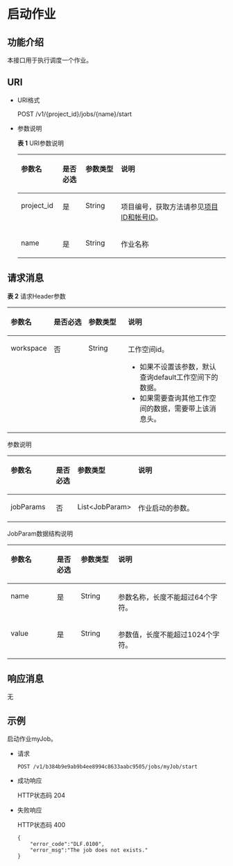 # 启动作业<a name="dgc_02_0092"></a>

## 功能介绍<a name="zh-cn_topic_0181281337_section1738101810182"></a>

本接口用于执行调度一个作业。

## URI<a name="zh-cn_topic_0181281337_section7934966101819"></a>

-   URI格式

    POST  /v1/\{project\_id\}/jobs/\{name\}/start


-   参数说明

    **表 1**  URI参数说明

    <a name="zh-cn_topic_0181281337_zh-cn_topic_0093082049_table46023801181358"></a>
    <table><thead align="left"><tr id="zh-cn_topic_0181281337_zh-cn_topic_0093082049_row26974916181358"><th class="cellrowborder" valign="top" width="19.919999999999998%" id="mcps1.2.5.1.1"><p id="zh-cn_topic_0181281337_zh-cn_topic_0093082049_p37484572181358"><a name="zh-cn_topic_0181281337_zh-cn_topic_0093082049_p37484572181358"></a><a name="zh-cn_topic_0181281337_zh-cn_topic_0093082049_p37484572181358"></a>参数名</p>
    </th>
    <th class="cellrowborder" valign="top" width="11.04%" id="mcps1.2.5.1.2"><p id="zh-cn_topic_0181281337_zh-cn_topic_0093082049_p16351468181358"><a name="zh-cn_topic_0181281337_zh-cn_topic_0093082049_p16351468181358"></a><a name="zh-cn_topic_0181281337_zh-cn_topic_0093082049_p16351468181358"></a>是否必选</p>
    </th>
    <th class="cellrowborder" valign="top" width="17.01%" id="mcps1.2.5.1.3"><p id="zh-cn_topic_0181281337_zh-cn_topic_0093082049_p49400541181358"><a name="zh-cn_topic_0181281337_zh-cn_topic_0093082049_p49400541181358"></a><a name="zh-cn_topic_0181281337_zh-cn_topic_0093082049_p49400541181358"></a>参数类型</p>
    </th>
    <th class="cellrowborder" valign="top" width="52.03%" id="mcps1.2.5.1.4"><p id="zh-cn_topic_0181281337_zh-cn_topic_0093082049_p42020886181358"><a name="zh-cn_topic_0181281337_zh-cn_topic_0093082049_p42020886181358"></a><a name="zh-cn_topic_0181281337_zh-cn_topic_0093082049_p42020886181358"></a>说明</p>
    </th>
    </tr>
    </thead>
    <tbody><tr id="zh-cn_topic_0181281337_zh-cn_topic_0093082049_row48248640181358"><td class="cellrowborder" valign="top" width="19.919999999999998%" headers="mcps1.2.5.1.1 "><p id="zh-cn_topic_0181281337_zh-cn_topic_0093082049_p15825795181358"><a name="zh-cn_topic_0181281337_zh-cn_topic_0093082049_p15825795181358"></a><a name="zh-cn_topic_0181281337_zh-cn_topic_0093082049_p15825795181358"></a>project_id</p>
    </td>
    <td class="cellrowborder" valign="top" width="11.04%" headers="mcps1.2.5.1.2 "><p id="zh-cn_topic_0181281337_zh-cn_topic_0093082049_p6820998181358"><a name="zh-cn_topic_0181281337_zh-cn_topic_0093082049_p6820998181358"></a><a name="zh-cn_topic_0181281337_zh-cn_topic_0093082049_p6820998181358"></a>是</p>
    </td>
    <td class="cellrowborder" valign="top" width="17.01%" headers="mcps1.2.5.1.3 "><p id="zh-cn_topic_0181281337_zh-cn_topic_0093082049_p15629937181358"><a name="zh-cn_topic_0181281337_zh-cn_topic_0093082049_p15629937181358"></a><a name="zh-cn_topic_0181281337_zh-cn_topic_0093082049_p15629937181358"></a>String</p>
    </td>
    <td class="cellrowborder" valign="top" width="52.03%" headers="mcps1.2.5.1.4 "><p id="zh-cn_topic_0181281337_p8672138175612"><a name="zh-cn_topic_0181281337_p8672138175612"></a><a name="zh-cn_topic_0181281337_p8672138175612"></a>项目编号，获取方法请参见<a href="项目ID和帐号ID.md">项目ID和帐号ID</a>。</p>
    </td>
    </tr>
    <tr id="zh-cn_topic_0181281337_row1571719661414"><td class="cellrowborder" valign="top" width="19.919999999999998%" headers="mcps1.2.5.1.1 "><p id="zh-cn_topic_0181281337_p471876151414"><a name="zh-cn_topic_0181281337_p471876151414"></a><a name="zh-cn_topic_0181281337_p471876151414"></a>name</p>
    </td>
    <td class="cellrowborder" valign="top" width="11.04%" headers="mcps1.2.5.1.2 "><p id="zh-cn_topic_0181281337_p19718146161420"><a name="zh-cn_topic_0181281337_p19718146161420"></a><a name="zh-cn_topic_0181281337_p19718146161420"></a>是</p>
    </td>
    <td class="cellrowborder" valign="top" width="17.01%" headers="mcps1.2.5.1.3 "><p id="zh-cn_topic_0181281337_p9718196161417"><a name="zh-cn_topic_0181281337_p9718196161417"></a><a name="zh-cn_topic_0181281337_p9718196161417"></a>String</p>
    </td>
    <td class="cellrowborder" valign="top" width="52.03%" headers="mcps1.2.5.1.4 "><p id="zh-cn_topic_0181281337_p2571117161416"><a name="zh-cn_topic_0181281337_p2571117161416"></a><a name="zh-cn_topic_0181281337_p2571117161416"></a>作业名称</p>
    </td>
    </tr>
    </tbody>
    </table>


## 请求消息<a name="zh-cn_topic_0181281337_section10789431145710"></a>

**表 2**  请求Header参数

<a name="zh-cn_topic_0181281337_table25071810112414"></a>
<table><thead align="left"><tr id="zh-cn_topic_0181281337_zh-cn_topic_0181281363_row3746915131710"><th class="cellrowborder" valign="top" width="15.010000000000002%" id="mcps1.2.5.1.1"><p id="zh-cn_topic_0181281337_zh-cn_topic_0181281363_p131491731112013"><a name="zh-cn_topic_0181281337_zh-cn_topic_0181281363_p131491731112013"></a><a name="zh-cn_topic_0181281337_zh-cn_topic_0181281363_p131491731112013"></a>参数名</p>
</th>
<th class="cellrowborder" valign="top" width="16.93%" id="mcps1.2.5.1.2"><p id="zh-cn_topic_0181281337_zh-cn_topic_0181281363_p3149113112204"><a name="zh-cn_topic_0181281337_zh-cn_topic_0181281363_p3149113112204"></a><a name="zh-cn_topic_0181281337_zh-cn_topic_0181281363_p3149113112204"></a>是否必选</p>
</th>
<th class="cellrowborder" valign="top" width="18.73%" id="mcps1.2.5.1.3"><p id="zh-cn_topic_0181281337_zh-cn_topic_0181281363_p13149173119204"><a name="zh-cn_topic_0181281337_zh-cn_topic_0181281363_p13149173119204"></a><a name="zh-cn_topic_0181281337_zh-cn_topic_0181281363_p13149173119204"></a>参数类型</p>
</th>
<th class="cellrowborder" valign="top" width="49.33%" id="mcps1.2.5.1.4"><p id="zh-cn_topic_0181281337_zh-cn_topic_0181281363_p11149331122017"><a name="zh-cn_topic_0181281337_zh-cn_topic_0181281363_p11149331122017"></a><a name="zh-cn_topic_0181281337_zh-cn_topic_0181281363_p11149331122017"></a>说明</p>
</th>
</tr>
</thead>
<tbody><tr id="zh-cn_topic_0181281337_zh-cn_topic_0181281363_row174620159179"><td class="cellrowborder" valign="top" width="15.010000000000002%" headers="mcps1.2.5.1.1 "><p id="zh-cn_topic_0181281337_zh-cn_topic_0181281363_p1150183116205"><a name="zh-cn_topic_0181281337_zh-cn_topic_0181281363_p1150183116205"></a><a name="zh-cn_topic_0181281337_zh-cn_topic_0181281363_p1150183116205"></a>workspace</p>
</td>
<td class="cellrowborder" valign="top" width="16.93%" headers="mcps1.2.5.1.2 "><p id="zh-cn_topic_0181281337_zh-cn_topic_0181281363_p4150531152016"><a name="zh-cn_topic_0181281337_zh-cn_topic_0181281363_p4150531152016"></a><a name="zh-cn_topic_0181281337_zh-cn_topic_0181281363_p4150531152016"></a>否</p>
</td>
<td class="cellrowborder" valign="top" width="18.73%" headers="mcps1.2.5.1.3 "><p id="zh-cn_topic_0181281337_zh-cn_topic_0181281363_p181505317209"><a name="zh-cn_topic_0181281337_zh-cn_topic_0181281363_p181505317209"></a><a name="zh-cn_topic_0181281337_zh-cn_topic_0181281363_p181505317209"></a>String</p>
</td>
<td class="cellrowborder" valign="top" width="49.33%" headers="mcps1.2.5.1.4 "><p id="zh-cn_topic_0181281337_zh-cn_topic_0181281363_p169341251122511"><a name="zh-cn_topic_0181281337_zh-cn_topic_0181281363_p169341251122511"></a><a name="zh-cn_topic_0181281337_zh-cn_topic_0181281363_p169341251122511"></a>工作空间id。</p>
<a name="zh-cn_topic_0181281337_zh-cn_topic_0181281363_ul776685742514"></a><a name="zh-cn_topic_0181281337_zh-cn_topic_0181281363_ul776685742514"></a><ul id="zh-cn_topic_0181281337_zh-cn_topic_0181281363_ul776685742514"><li>如果不设置该参数，默认查询default工作空间下的数据。</li><li>如果需要查询其他工作空间的数据，需要带上该消息头。</li></ul>
</td>
</tr>
</tbody>
</table>

参数说明

<a name="zh-cn_topic_0181281337_table544435255017"></a>
<table><thead align="left"><tr id="zh-cn_topic_0181281337_row444510523506"><th class="cellrowborder" valign="top" width="21.26%" id="mcps1.1.5.1.1"><p id="zh-cn_topic_0181281337_p114461752155014"><a name="zh-cn_topic_0181281337_p114461752155014"></a><a name="zh-cn_topic_0181281337_p114461752155014"></a>参数名</p>
</th>
<th class="cellrowborder" valign="top" width="10.81%" id="mcps1.1.5.1.2"><p id="zh-cn_topic_0181281337_p344615216509"><a name="zh-cn_topic_0181281337_p344615216509"></a><a name="zh-cn_topic_0181281337_p344615216509"></a>是否必选</p>
</th>
<th class="cellrowborder" valign="top" width="16.89%" id="mcps1.1.5.1.3"><p id="zh-cn_topic_0181281337_p14446165285019"><a name="zh-cn_topic_0181281337_p14446165285019"></a><a name="zh-cn_topic_0181281337_p14446165285019"></a>参数类型</p>
</th>
<th class="cellrowborder" valign="top" width="51.04%" id="mcps1.1.5.1.4"><p id="zh-cn_topic_0181281337_p17446105245018"><a name="zh-cn_topic_0181281337_p17446105245018"></a><a name="zh-cn_topic_0181281337_p17446105245018"></a>说明</p>
</th>
</tr>
</thead>
<tbody><tr id="zh-cn_topic_0181281337_row54463527502"><td class="cellrowborder" valign="top" width="21.26%" headers="mcps1.1.5.1.1 "><p id="zh-cn_topic_0181281337_p174468521509"><a name="zh-cn_topic_0181281337_p174468521509"></a><a name="zh-cn_topic_0181281337_p174468521509"></a>jobParams</p>
</td>
<td class="cellrowborder" valign="top" width="10.81%" headers="mcps1.1.5.1.2 "><p id="zh-cn_topic_0181281337_p1844785205010"><a name="zh-cn_topic_0181281337_p1844785205010"></a><a name="zh-cn_topic_0181281337_p1844785205010"></a>否</p>
</td>
<td class="cellrowborder" valign="top" width="16.89%" headers="mcps1.1.5.1.3 "><p id="zh-cn_topic_0181281337_p11447105213507"><a name="zh-cn_topic_0181281337_p11447105213507"></a><a name="zh-cn_topic_0181281337_p11447105213507"></a>List&lt;JobParam&gt;</p>
</td>
<td class="cellrowborder" valign="top" width="51.04%" headers="mcps1.1.5.1.4 "><p id="zh-cn_topic_0181281337_p16449152125010"><a name="zh-cn_topic_0181281337_p16449152125010"></a><a name="zh-cn_topic_0181281337_p16449152125010"></a>作业启动的参数。</p>
</td>
</tr>
</tbody>
</table>

JobParam数据结构说明

<a name="zh-cn_topic_0181281337_table66751121393"></a>
<table><thead align="left"><tr id="zh-cn_topic_0181281337_row1567514123396"><th class="cellrowborder" valign="top" width="21.14%" id="mcps1.1.5.1.1"><p id="zh-cn_topic_0181281337_p10675201233918"><a name="zh-cn_topic_0181281337_p10675201233918"></a><a name="zh-cn_topic_0181281337_p10675201233918"></a>参数名</p>
</th>
<th class="cellrowborder" valign="top" width="10.94%" id="mcps1.1.5.1.2"><p id="zh-cn_topic_0181281337_p11675181223918"><a name="zh-cn_topic_0181281337_p11675181223918"></a><a name="zh-cn_topic_0181281337_p11675181223918"></a>是否必选</p>
</th>
<th class="cellrowborder" valign="top" width="17.130000000000003%" id="mcps1.1.5.1.3"><p id="zh-cn_topic_0181281337_p136751712173915"><a name="zh-cn_topic_0181281337_p136751712173915"></a><a name="zh-cn_topic_0181281337_p136751712173915"></a>参数类型</p>
</th>
<th class="cellrowborder" valign="top" width="50.79%" id="mcps1.1.5.1.4"><p id="zh-cn_topic_0181281337_p146751812123915"><a name="zh-cn_topic_0181281337_p146751812123915"></a><a name="zh-cn_topic_0181281337_p146751812123915"></a>说明</p>
</th>
</tr>
</thead>
<tbody><tr id="zh-cn_topic_0181281337_row10676912123916"><td class="cellrowborder" valign="top" width="21.14%" headers="mcps1.1.5.1.1 "><p id="zh-cn_topic_0181281337_p367671220395"><a name="zh-cn_topic_0181281337_p367671220395"></a><a name="zh-cn_topic_0181281337_p367671220395"></a>name</p>
</td>
<td class="cellrowborder" valign="top" width="10.94%" headers="mcps1.1.5.1.2 "><p id="zh-cn_topic_0181281337_p56764122393"><a name="zh-cn_topic_0181281337_p56764122393"></a><a name="zh-cn_topic_0181281337_p56764122393"></a>是</p>
</td>
<td class="cellrowborder" valign="top" width="17.130000000000003%" headers="mcps1.1.5.1.3 "><p id="zh-cn_topic_0181281337_p46762124397"><a name="zh-cn_topic_0181281337_p46762124397"></a><a name="zh-cn_topic_0181281337_p46762124397"></a>String</p>
</td>
<td class="cellrowborder" valign="top" width="50.79%" headers="mcps1.1.5.1.4 "><p id="zh-cn_topic_0181281337_p567681217395"><a name="zh-cn_topic_0181281337_p567681217395"></a><a name="zh-cn_topic_0181281337_p567681217395"></a>参数名称，长度不能超过64个字符。</p>
</td>
</tr>
<tr id="zh-cn_topic_0181281337_row65381819403"><td class="cellrowborder" valign="top" width="21.14%" headers="mcps1.1.5.1.1 "><p id="zh-cn_topic_0181281337_p14539819404"><a name="zh-cn_topic_0181281337_p14539819404"></a><a name="zh-cn_topic_0181281337_p14539819404"></a>value</p>
</td>
<td class="cellrowborder" valign="top" width="10.94%" headers="mcps1.1.5.1.2 "><p id="zh-cn_topic_0181281337_p155393114011"><a name="zh-cn_topic_0181281337_p155393114011"></a><a name="zh-cn_topic_0181281337_p155393114011"></a>是</p>
</td>
<td class="cellrowborder" valign="top" width="17.130000000000003%" headers="mcps1.1.5.1.3 "><p id="zh-cn_topic_0181281337_p11539316409"><a name="zh-cn_topic_0181281337_p11539316409"></a><a name="zh-cn_topic_0181281337_p11539316409"></a>String</p>
</td>
<td class="cellrowborder" valign="top" width="50.79%" headers="mcps1.1.5.1.4 "><p id="zh-cn_topic_0181281337_p1753912115406"><a name="zh-cn_topic_0181281337_p1753912115406"></a><a name="zh-cn_topic_0181281337_p1753912115406"></a>参数值，长度不能超过1024个字符。</p>
</td>
</tr>
</tbody>
</table>

## 响应消息<a name="zh-cn_topic_0181281337_section17656611145018"></a>

无

## 示例<a name="zh-cn_topic_0181281337_section358155716277"></a>

启动作业myJob。

-   请求

    ```
    POST /v1/b384b9e9ab9b4ee8994c8633aabc9505/jobs/myJob/start
    ```


-   成功响应

    HTTP状态码 204

-   失败响应

    HTTP状态码 400

    ```
    {
        "error_code":"DLF.0100",
        "error_msg":"The job does not exists."
    }
    ```


